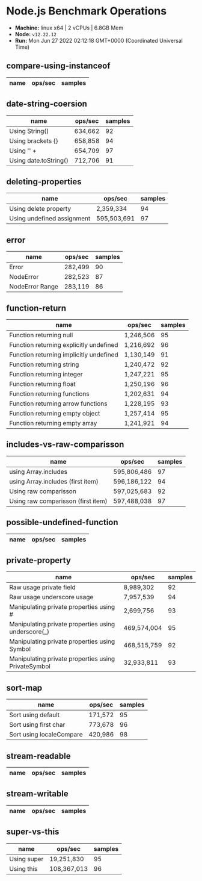 # Node.js Benchmark Operations

* __Machine:__ linux x64 | 2 vCPUs | 6.8GB Mem
* __Node:__ `v12.22.12`
* __Run:__ Mon Jun 27 2022 02:12:18 GMT+0000 (Coordinated Universal Time)

## compare-using-instanceof

|name|ops/sec|samples|
|-|-|-|

## date-string-coersion

|name|ops/sec|samples|
|-|-|-|
|Using String()|634,662|92|
|Using brackets {}|658,858|94|
|Using '' + |654,709|97|
|Using date.toString()|712,706|91|

## deleting-properties

|name|ops/sec|samples|
|-|-|-|
|Using delete property|2,359,334|94|
|Using undefined assignment|595,503,691|97|

## error

|name|ops/sec|samples|
|-|-|-|
|Error|282,499|90|
|NodeError|282,523|87|
|NodeError Range|283,119|86|

## function-return

|name|ops/sec|samples|
|-|-|-|
|Function returning null|1,246,506|95|
|Function returning explicitly undefined|1,216,692|96|
|Function returning implicitly undefined|1,130,149|91|
|Function returning string|1,240,472|92|
|Function returning integer|1,247,221|95|
|Function returning float|1,250,196|96|
|Function returning functions|1,202,631|94|
|Function returning arrow functions|1,228,195|93|
|Function returning empty object|1,257,414|95|
|Function returning empty array|1,241,921|94|

## includes-vs-raw-comparisson

|name|ops/sec|samples|
|-|-|-|
|using Array.includes|595,806,486|97|
|using Array.includes (first item)|596,186,122|94|
|Using raw comparisson|597,025,683|92|
|Using raw comparisson (first item)|597,488,038|97|

## possible-undefined-function

|name|ops/sec|samples|
|-|-|-|

## private-property

|name|ops/sec|samples|
|-|-|-|
|Raw usage private field|8,989,302|92|
|Raw usage underscore usage|7,957,539|94|
|Manipulating private properties using #|2,699,756|93|
|Manipulating private properties using underscore(_)|469,574,004|95|
|Manipulating private properties using Symbol|468,515,759|92|
|Manipulating private properties using PrivateSymbol|32,933,811|93|

## sort-map

|name|ops/sec|samples|
|-|-|-|
|Sort using default|171,572|95|
|Sort using first char|773,678|96|
|Sort using localeCompare|420,986|98|

## stream-readable

|name|ops/sec|samples|
|-|-|-|

## stream-writable

|name|ops/sec|samples|
|-|-|-|

## super-vs-this

|name|ops/sec|samples|
|-|-|-|
|Using super|19,251,830|95|
|Using this|108,367,013|96|
